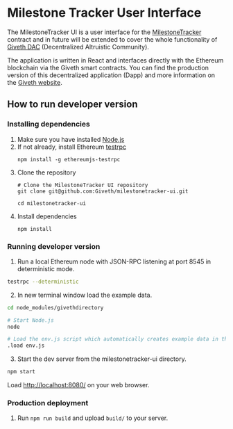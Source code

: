 # Milestone Tracker User Interface

The MilestoneTracker UI is a user interface for the [MilestoneTracker](https://github.com/Giveth/milestonetracker) contract and in future will be extended to cover the whole functionality of [Giveth DAC](https://github.com/Giveth/MVP) (Decentralized Altruistic Community).

The application is written in React and interfaces directly with the Ethereum blockchain via the Giveth smart contracts. You can find the production version of this decentralized application (Dapp) and more information on the [Giveth website](https://giveth.io).

## How to run developer version
### Installing dependencies
1. Make sure you have installed [Node.js](https://nodejs.org/en/)
2. If not already, install Ethereum [testrpc](https://github.com/ethereumjs/testrpc)
    ```
    npm install -g ethereumjs-testrpc
    ```
3. Clone the repository
    ```
    # Clone the MilestoneTracker UI repository
    git clone git@github.com:Giveth/milestonetracker-ui.git

    cd milestonetracker-ui
    ```
4. Install dependencies
    ```
    npm install
    ```

### Running developer version
1. Run a local Ethereum node with JSON-RPC listening at port 8545 in deterministic mode.

  ```bash
  testrpc --deterministic
  ```

2. In new terminal window load the example data.

  ```bash
  cd node_modules/givethdirectory

  # Start Node.js
  node

  # Load the env.js script which automatically creates example data in the blockchain
  .load env.js
  ```

3. Start the dev server from the milestonetracker-ui directory.

  ```bash
  npm start
  ```

  Load [http://localhost:8080/](http://localhost:8080/) on your web browser.

### Production deployment
1. Run `npm run build` and upload `build/` to your server.
